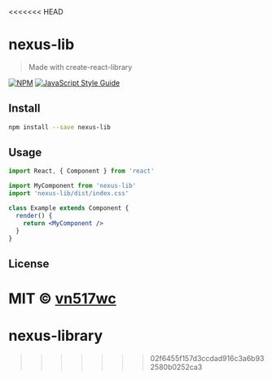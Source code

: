 <<<<<<< HEAD
# nexus-lib

> Made with create-react-library

[![NPM](https://img.shields.io/npm/v/nexus-lib.svg)](https://www.npmjs.com/package/nexus-lib) [![JavaScript Style Guide](https://img.shields.io/badge/code_style-standard-brightgreen.svg)](https://standardjs.com)

## Install

```bash
npm install --save nexus-lib
```

## Usage

```jsx
import React, { Component } from 'react'

import MyComponent from 'nexus-lib'
import 'nexus-lib/dist/index.css'

class Example extends Component {
  render() {
    return <MyComponent />
  }
}
```

## License

MIT © [vn517wc](https://github.com/vn517wc)
=======
# nexus-library
>>>>>>> 02f6455f157d3ccdad916c3a6b932580b0252ca3
